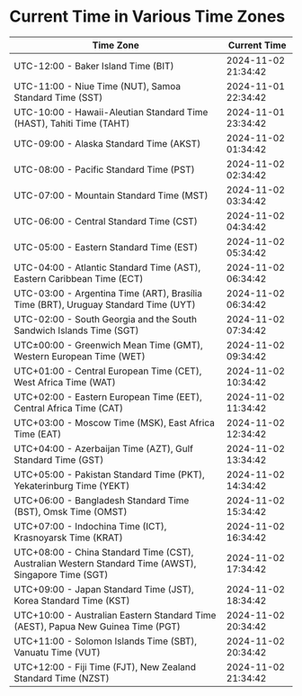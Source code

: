 # Current Time in Various Time Zones

| Time Zone | Current Time |
|-----------|--------------|
| UTC-12:00 - Baker Island Time (BIT) | 2024-11-02 21:34:42 |
| UTC-11:00 - Niue Time (NUT), Samoa Standard Time (SST) | 2024-11-01 22:34:42 |
| UTC-10:00 - Hawaii-Aleutian Standard Time (HAST), Tahiti Time (TAHT) | 2024-11-01 23:34:42 |
| UTC-09:00 - Alaska Standard Time (AKST) | 2024-11-02 01:34:42 |
| UTC-08:00 - Pacific Standard Time (PST) | 2024-11-02 02:34:42 |
| UTC-07:00 - Mountain Standard Time (MST) | 2024-11-02 03:34:42 |
| UTC-06:00 - Central Standard Time (CST) | 2024-11-02 04:34:42 |
| UTC-05:00 - Eastern Standard Time (EST) | 2024-11-02 05:34:42 |
| UTC-04:00 - Atlantic Standard Time (AST), Eastern Caribbean Time (ECT) | 2024-11-02 06:34:42 |
| UTC-03:00 - Argentina Time (ART), Brasília Time (BRT), Uruguay Standard Time (UYT) | 2024-11-02 06:34:42 |
| UTC-02:00 - South Georgia and the South Sandwich Islands Time (SGT) | 2024-11-02 07:34:42 |
| UTC±00:00 - Greenwich Mean Time (GMT), Western European Time (WET) | 2024-11-02 09:34:42 |
| UTC+01:00 - Central European Time (CET), West Africa Time (WAT) | 2024-11-02 10:34:42 |
| UTC+02:00 - Eastern European Time (EET), Central Africa Time (CAT) | 2024-11-02 11:34:42 |
| UTC+03:00 - Moscow Time (MSK), East Africa Time (EAT) | 2024-11-02 12:34:42 |
| UTC+04:00 - Azerbaijan Time (AZT), Gulf Standard Time (GST) | 2024-11-02 13:34:42 |
| UTC+05:00 - Pakistan Standard Time (PKT), Yekaterinburg Time (YEKT) | 2024-11-02 14:34:42 |
| UTC+06:00 - Bangladesh Standard Time (BST), Omsk Time (OMST) | 2024-11-02 15:34:42 |
| UTC+07:00 - Indochina Time (ICT), Krasnoyarsk Time (KRAT) | 2024-11-02 16:34:42 |
| UTC+08:00 - China Standard Time (CST), Australian Western Standard Time (AWST), Singapore Time (SGT) | 2024-11-02 17:34:42 |
| UTC+09:00 - Japan Standard Time (JST), Korea Standard Time (KST) | 2024-11-02 18:34:42 |
| UTC+10:00 - Australian Eastern Standard Time (AEST), Papua New Guinea Time (PGT) | 2024-11-02 20:34:42 |
| UTC+11:00 - Solomon Islands Time (SBT), Vanuatu Time (VUT) | 2024-11-02 20:34:42 |
| UTC+12:00 - Fiji Time (FJT), New Zealand Standard Time (NZST) | 2024-11-02 21:34:42 |
